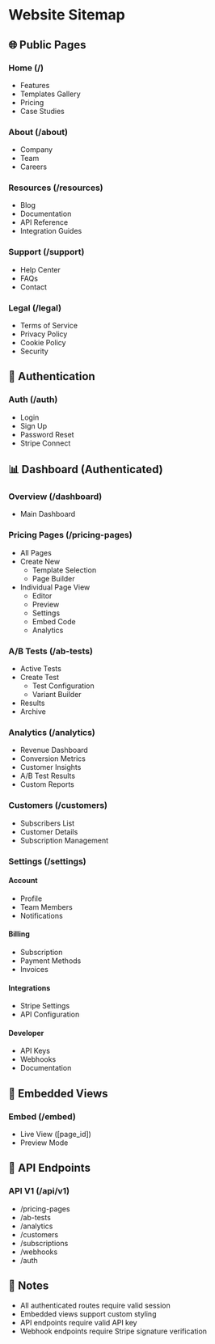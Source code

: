 # Website Sitemap

## 🌐 Public Pages
### Home (/)
- Features
- Templates Gallery
- Pricing
- Case Studies

### About (/about)
- Company
- Team
- Careers

### Resources (/resources)
- Blog
- Documentation
- API Reference
- Integration Guides

### Support (/support)
- Help Center
- FAQs
- Contact

### Legal (/legal)
- Terms of Service
- Privacy Policy
- Cookie Policy
- Security

## 🔐 Authentication
### Auth (/auth)
- Login
- Sign Up
- Password Reset
- Stripe Connect

## 📊 Dashboard (Authenticated)
### Overview (/dashboard)
- Main Dashboard

### Pricing Pages (/pricing-pages)
- All Pages
- Create New
  - Template Selection
  - Page Builder
- Individual Page View
  - Editor
  - Preview
  - Settings
  - Embed Code
  - Analytics

### A/B Tests (/ab-tests)
- Active Tests
- Create Test
  - Test Configuration
  - Variant Builder
- Results
- Archive

### Analytics (/analytics)
- Revenue Dashboard
- Conversion Metrics
- Customer Insights
- A/B Test Results
- Custom Reports

### Customers (/customers)
- Subscribers List
- Customer Details
- Subscription Management

### Settings (/settings)
#### Account
- Profile
- Team Members
- Notifications

#### Billing
- Subscription
- Payment Methods
- Invoices

#### Integrations
- Stripe Settings
- API Configuration

#### Developer
- API Keys
- Webhooks
- Documentation

## 🔌 Embedded Views
### Embed (/embed)
- Live View ([page_id])
- Preview Mode

## 🔄 API Endpoints
### API V1 (/api/v1)
- /pricing-pages
- /ab-tests
- /analytics
- /customers
- /subscriptions
- /webhooks
- /auth

## 📝 Notes
- All authenticated routes require valid session
- Embedded views support custom styling
- API endpoints require valid API key
- Webhook endpoints require Stripe signature verification
